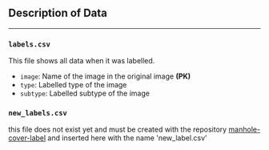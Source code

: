 ## Description of Data
------------

### `labels.csv` 

This file shows all data when it was labelled.

- `image`: Name of the image in the original image __(PK)__
- `type`: Labelled type of the image
- `subtype`: Labelled subtype of the image


### `new_labels.csv`

this file does not exist yet and must be created with the repository [manhole-cover-label](https://github.com/FiratSaritas/manhole-cover-labelling) and inserted here with the name 'new_label.csv'

